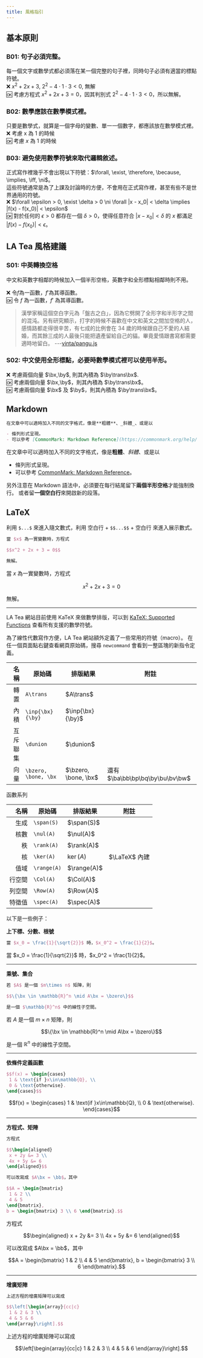 ```yaml
---
title: 風格指引
---
```


## 基本原則

### B01: 句子必須完整。

每一個文字或數學式都必須落在某一個完整的句子裡，同時句子必須有適當的標點符號。  
:x: $x^2 + 2x + 3$, $2^2 - 4 \cdot 1 \cdot 3 < 0$, 無解  
:ok: 考慮方程式 $x^2 + 2x + 3 = 0$，因其判別式 $2^2 - 4 \cdot 1 \cdot 3 < 0$，所以無解。  

### B02: 數學應該在數學模式裡。

只要是數學式，就算是一個字母的變數、單一一個數字，都應該放在數學模式裡。  
:x:  考慮 x 為 1 的時候  
:ok: 考慮 $x$ 為 $1$ 的時候  

### B03: 避免使用數學符號來取代邏輯敘述。

正式寫作裡幾乎不會出現以下符號：$\forall, \exist, \therefore, \because, \implies, \iff, \ni$。  
這些符號通常是為了上課及討論時的方便，不會用在正式寫作裡，甚至有些不是世界通用的符號。  
:x:  $\forall  \epsilon > 0, \exist \delta > 0 \ni \forall |x - x_0| < \delta \implies |f(x) - f(x_0)| < \epsilon$  
:ok: 對於任何的 $\epsilon > 0$ 都存在一個 $\delta > 0$，使得任意符合 $|x - x_0| < \delta$ 的 $x$ 都滿足 $|f(x) - f(x_0)| < \epsilon$。  

## LA Tea 風格建議

### S01: 中英轉換空格

中文和英數字相鄰的時候加入一個半形空格，英數字和全形標點相鄰時則不用。

:x: 令$f$為一函數，$f'$為其導函數。  
:ok: 令 $f$ 為一函數，$f'$ 為其導函數。

> 漢學家稱這個空白字元為「盤古之白」，因為它劈開了全形字和半形字之間的混沌。另有研究顯示，打字的時候不喜歡在中文和英文之間加空格的人，感情路都走得很辛苦，有七成的比例會在 34 歲的時候跟自己不愛的人結婚，而其餘三成的人最後只能把遺產留給自己的貓。畢竟愛情跟書寫都需要適時地留白。 ---[vinta/pangu.js](https://github.com/vinta/pangu.js)

### S02: 中文使用全形標點，必要時數學模式裡可以使用半形。

:x: 考慮兩個向量 $\bx,\by$, 則其內積為 $\by\trans\bx$.  
:ok: 考慮兩個向量 $\bx,\by$，則其內積為 $\by\trans\bx$。  
:ok: 考慮兩個向量 $\bx$ 及 $\by$，則其內積為 $\by\trans\bx$。  


## Markdown

```md
在文章中可以適時加入不同的文字格式，像是**粗體**、_斜體_、或是以

- 條列形式呈現。
- 可以參考 [CommonMark: Markdown Reference](https://commonmark.org/help/)。
```

在文章中可以適時加入不同的文字格式，像是**粗體**、_斜體_、或是以

- 條列形式呈現。
- 可以參考 [CommonMark: Markdown Reference](https://commonmark.org/help/)。

另外注意在 Markdown 語法中，必須要在每行結尾留下**兩個半形空格**才能強制換行。
或者留**一個空白行**來開啟新的段落。


## LaTeX

利用 `$...$` 來進入隨文數式，利用 空白行 + `$$...$$` + 空白行 來進入展示數式。

```latex
當 $x$ 為一實變數時，方程式

$$x^2 + 2x + 3 = 0$$

無解。
```

當 $x$ 為一實變數時，方程式

$$x^2 + 2x + 3 = 0$$

無解。

---

LA Tea 網站目前使用 KaTeX 來做數學排版，可以到 [KaTeX: Supported Functions](https://katex.org/docs/supported.html) 查看所有支援的數學符號。

為了線性代數寫作方便，LA Tea 網站額外定義了一些常用的符號（macro）。
在任一個頁面點右鍵查看網頁原始碼，搜尋 `newcommand` 會看到一整區塊的新指令定義。  

| 名稱 | 原始碼 | 排版結果 | 附註 |
|---:|---|---|---|
| 轉置 | `A\trans` | $A\trans$ | |
| 內積 | `\inp{\bx}{\by}` | $\inp{\bx}{\by}$ | |
| 互斥聯集 | `\dunion` | $\dunion$ | |
| 向量 | `\bzero, \bone, \bx` | $\bzero, \bone, \bx$ | 還有 $\ba\bb\bp\bq\by\bu\bv\bw$ |

函數系列

| 名稱 | 原始碼 | 排版結果 | 附註 |
|---:|---|---|---|
| 生成 | `\span(S)` | $\span(S)$ | |
| 核數 | `\nul(A)` | $\nul(A)$ | |
| 秩 | `\rank(A)` | $\rank(A)$ | |
| 核 | `\ker(A)` | $\ker(A)$ | $\LaTeX$ 內建|
| 值域 | `\range(A)` | $\range(A)$ | |
| 行空間 | `\Col(A)` | $\Col(A)$ | |
| 列空間 | `\Row(A)` | $\Row(A)$ | |
| 特徵值 | `\spec(A)` | $\spec(A)$ | |

以下是一些例子：

**上下標、分數、根號**

```latex
當 $x_0 = \frac{1}{\sqrt{2}}$ 時，$x_0^2 = \frac{1}{2}$。
```

當 $x_0 = \frac{1}{\sqrt{2}}$ 時，$x_0^2 = \frac{1}{2}$。

---

**乘號、集合**

```latex
若 $A$ 是一個 $m\times n$ 矩陣，則

$$\{\bx \in \mathbb{R}^n \mid A\bx = \bzero\}$$

是一個 $\mathbb{R}^n$ 中的線性子空間。
```

若 $A$ 是一個 $m\times n$ 矩陣，則

$$\{\bx \in \mathbb{R}^n \mid A\bx = \bzero\}$$

是一個 $\mathbb{R}^n$ 中的線性子空間。

---

**依條件定義函數**

```latex
$$f(x) = \begin{cases}
 1 & \text{if }x\in\mathbb{Q}, \\
 0 & \text{otherwise}.
\end{cases}$$
```

$$f(x) = \begin{cases}
 1 & \text{if }x\in\mathbb{Q}, \\
 0 & \text{otherwise}.
\end{cases}$$

---

**方程式、矩陣**

```latex
方程式

$$\begin{aligned}
 x + 2y &= 3 \\
 4x + 5y &= 6
\end{aligned}$$

可以改寫成 $A\bx = \bb$，其中

$$A = \begin{bmatrix}
 1 & 2 \\
 4 & 5
\end{bmatrix},
b = \begin{bmatrix} 3 \\ 6 \end{bmatrix}.$$
```

方程式

$$\begin{aligned}
 x + 2y &= 3 \\
 4x + 5y &= 6
\end{aligned}$$

可以改寫成 $A\bx = \bb$，其中

$$A = \begin{bmatrix}
 1 & 2 \\
 4 & 5
\end{bmatrix},
b = \begin{bmatrix} 3 \\ 6 \end{bmatrix}.$$

---

**增廣矩陣**

```latex
上述方程的增廣矩陣可以寫成

$$\left[\begin{array}{cc|c}
 1 & 2 & 3 \\
 4 & 5 & 6
\end{array}\right].$$
```

上述方程的增廣矩陣可以寫成

$$\left[\begin{array}{cc|c}
 1 & 2 & 3 \\
 4 & 5 & 6
\end{array}\right].$$








